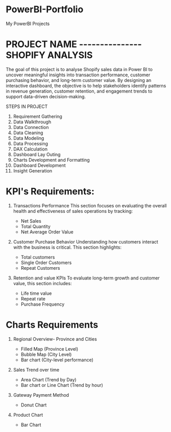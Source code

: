 # PowerBI-Portfolio
My PowerBI Projects

# PROJECT NAME --------------- SHOPIFY ANALYSIS

The goal of this project is to analyse Shopify sales data in Power BI to uncover meaningful insights into transaction performance, customer purchasing behavior, and long-term customer value. By designing an interactive dashboard, the objective is to help stakeholders identify patterns in revenue generation, customer retention, and engagement trends to support data-driven decision-making.  
        
STEPS IN PROJECT
1. Requirement Gathering
2. Data Walkthrough
3. Data Connection
4. Data Cleaning
5. Data Modeling
6. Data Processing
7. DAX Calculation
8. Dashboard Lay Outing
9. Charts Development and Formatting
10. Dashboard Development
11. Insight Generation

# KPI's Requirements:
1. Transactions Performance
   This section focuses on evaluating the overall health and effectiveness of sales operations by tracking:
   - Net Sales
   - Total Quantity
   - Net Average Order Value

2. Customer Purchase Behavior
   Understanding how customers interact with the business is critical. This section highlights:
   - Total customers
   -  Single Order Customers
   -  Repeat Customers

3. Retention and value KPIs
   To evaluate long-term growth and customer value, this section includes:
   - Life time value
   - Repeat rate
   - Purchase Frequency
  
# Charts Requirements

1. Regional Overview- Province and Cities
   - Filled Map (Province Level)
   - Bubble Map (City Level)
   - Bar chart (City-level performance)

2. Sales Trend over time
   - Area Chart (Trend by Day)
   - Bar chart or Line Chart (Trend by hour)

3. Gateway Payment Method
   - Donut Chart

4. Product Chart
   - Bar Chart
   
